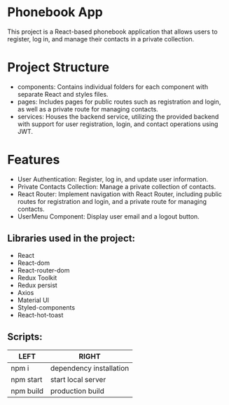 # Phonebook App

This project is a React-based phonebook application that allows users to
register, log in, and manage their contacts in a private collection.

# Project Structure

- components: Contains individual folders for each component with separate React
  and styles files.
- pages: Includes pages for public routes such as registration and login, as
  well as a private route for managing contacts.
- services: Houses the backend service, utilizing the provided backend with
  support for user registration, login, and contact operations using JWT.

# Features

- User Authentication: Register, log in, and update user information.
- Private Contacts Collection: Manage a private collection of contacts.
- React Router: Implement navigation with React Router, including public routes
  for registration and login, and a private route for managing contacts.
- UserMenu Component: Display user email and a logout button.

## Libraries used in the project:

- React
- React-dom
- React-router-dom
- Redux Toolkit
- Redux persist
- Axios
- Material UI
- Styled-components
- React-hot-toast

## Scripts:

| LEFT      | RIGHT                   |
| --------- | ----------------------- |
| npm i     | dependency installation |
| npm start | start local server      |
| npm build | production build        |
